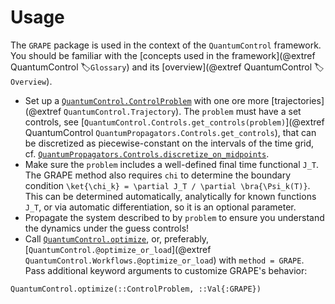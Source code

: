 # Usage

The `GRAPE` package is used in the context of the `QuantumControl` framework. You should be familiar with the [concepts used in the framework](@extref QuantumControl :label:`Glossary`) and its  [overview](@extref QuantumControl :label:`Overview`).

* Set up a [`QuantumControl.ControlProblem`](@extref) with one ore more [trajectories](@extref `QuantumControl.Trajectory`). The `problem` must have a set controls, see [`QuantumControl.Controls.get_controls(problem)`](@extref QuantumControl `QuantumPropagators.Controls.get_controls`), that can be discretized as piecewise-constant on the intervals of the time grid, cf. [`QuantumPropagators.Controls.discretize_on_midpoints`](@extref). 
* Make sure the `problem` includes a well-defined final time functional `J_T`. The GRAPE method also requires `chi` to determine the boundary condition ``\ket{\chi_k} = \partial J_T / \partial \bra{\Psi_k(T)}``. This can be determined automatically, analytically for known functions `J_T`, or via automatic differentiation, so it is an optional parameter.
* Propagate the system described to by `problem` to ensure you understand the dynamics under the guess controls!
* Call [`QuantumControl.optimize`](@extref), or, preferably, [`QuantumControl.@optimize_or_load`](@extref `QuantumControl.Workflows.@optimize_or_load`) with `method = GRAPE`. Pass additional keyword arguments to customize GRAPE's behavior:

```@docs; canonical=false
QuantumControl.optimize(::ControlProblem, ::Val{:GRAPE})
```
